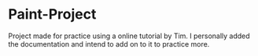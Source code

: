 # Paint-Project
Project made for practice using a online tutorial by Tim.
I personally added the documentation and intend to add on to it 
to practice more.
